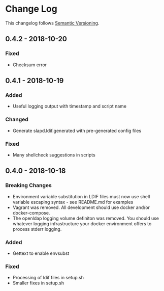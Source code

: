 # Change Log

This changelog follows [Semantic Versioning](http://semver.org).

## 0.4.2 - 2018-10-20

### Fixed

- Checksum error

## 0.4.1 - 2018-10-19

### Added

- Useful logging output with timestamp and script name

### Changed

- Generate slapd.ldif.generated with pre-generated config files

### Fixed

- Many shellcheck suggestions in scripts

## 0.4.0 - 2018-10-18

### Breaking Changes

- Environment variable substitution in LDIF files must now use shell variable escaping syntax - see README.md for examples
- Vagrant was removed. All development should use docker and/or docker-compose.
- The openldap logging volume definiton was removed. You should use whatever logging infrastructure your docker environment offers to process stderr logging.

### Added

- Gettext to enable envsubst

### Fixed

- Processing of ldif files in setup.sh
- Smaller fixes in setup.sh
